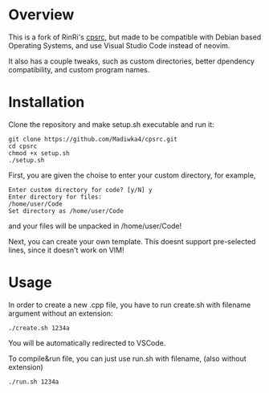 # Overview

This is a fork of RinRi's <a href="https://github.com/RinRi-D/cpsrc">cpsrc</a>, but made to be compatible with Debian based Operating Systems, and use Visual Studio Code instead of neovim.

It also has a couple tweaks, such as custom directories, better dpendency compatibility, and custom program names.

# Installation

Clone the repository and make setup.sh executable and run it:

```shell
git clone https://github.com/Madiwka4/cpsrc.git
cd cpsrc
chmod +x setup.sh
./setup.sh
```

First, you are given the choise to enter your custom directory, for example, 

```
Enter custom directory for code? [y/N] y
Enter directory for files:
/home/user/Code
Set directory as /home/user/Code

```
and your files will be unpacked in /home/user/Code!

Next, you can create your own template. This doesnt support pre-selected lines, since it doesn't work on VIM!

# Usage

In order to create a new .cpp file, you have to run create.sh with filename argument without an extension:

```shell
./create.sh 1234a
```

You will be automatically redirected to VSCode.

To compile&run file, you can just use run.sh with filename, (also without extension)

```shell
./run.sh 1234a
```
